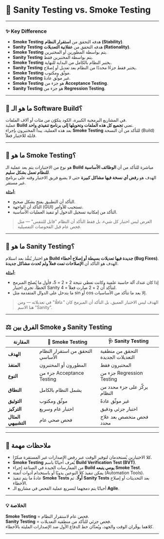 # 🧪 Sanity Testing vs. Smoke Testing  


---

### ✨ **Key Difference**
- **Smoke Testing** هدفه التحقق من **استقرار النظام (Stability)**.  
- **Sanity Testing** هدفه التحقق من **عقلانية التعديلات (Rationality)**.  
- **Smoke Testing** يتم بواسطة المطورين أو المختبرين.  
- **Sanity Testing** يتم بواسطة المختبرين فقط.  
- **Smoke Testing** يختبر النظام بالكامل من البداية للنهاية.  
- **Sanity Testing** يختبر فقط جزءًا محددًا من النظام بعد تعديل أو إصلاح.  
- **Smoke Testing** موثّق ومكتوب.  
- **Sanity Testing** غير موثّق عادةً.  
- **Smoke Testing** هو جزء من **Acceptance Testing**.  
- **Sanity Testing** هو جزء من **Regression Testing**.  

---

## 🔧 ما هو الـ Software Build؟
في المشاريع البرمجية الكبيرة، الكود يتكوّن من مئات أو آلاف الملفات.  
عملية **Build** تعني **تجميع كل هذه الملفات وتحويلها إلى برنامج تنفيذي واحد**.  
بعد هذه العملية، يبدأ المختبرون بإجراء **Smoke Testing** للتأكد من أن النسخة (Build) قابلة للاختبار فعلاً.

---

## 🚬 ما هو Smoke Testing؟
هو نوع من الاختبارات يتم بعد عملية الـ **Build** مباشرة للتأكد من أن **الوظائف الأساسية للنظام تعمل بشكل سليم**.  
الهدف هو **رفض أي نسخة فيها مشاكل كبيرة** حتى لا يضيع فريق الاختبار وقته على برنامج غير مستقر.

**أمثلة:**
- التأكد أن التطبيق يفتح بشكل صحيح.  
- التأكد أن الواجهة (GUI) تستجيب للأوامر.  
- التأكد من إمكانية تسجيل الدخول أو تنفيذ العمليات الأساسية.  

> الغرض ليس اختبار كل شيء، بل فقط التأكد أن النظام "قابل للتنفس" — مثل فحص عام قبل الفحوصات التفصيلية.

---

## 🧠 ما هو Sanity Testing؟
هو اختبار يُنفَّذ بعد استلام **Build جديدة فيها تعديلات بسيطة أو إصلاح أخطاء (Bug Fixes)**.  
الهدف هو التأكد أن **الإصلاحات تمت فعلاً ولم تُحدث مشاكل جديدة**.

**أمثلة:**
- إذا كان عندك آلة حاسبة علمية وكانت تعطي نتيجة 2 + 2 = 5، فأول ما يُصلح المبرمج الخطأ، تجري اختبار Sanity لتتأكد أن 2 + 2 صارت فعلاً = 4.  
- ما بتدخل على الدوال المتقدمة مثل sin أو cos إلا بعد ما تتأكد من الأساسيات.  

> الهدف ليس الاختبار العميق، بل التأكد أن المبرمج كان "عاقلًا" في تعديلاته — ومن هنا الاسم "Sanity".

---

## ⚖️ الفرق بين Smoke و Sanity Testing

| المقارنة | 🧯 Smoke Testing | 🩺 Sanity Testing |
|-----------|-----------------|------------------|
| **الهدف** | التحقق من استقرار النظام الأساسي | التحقق من منطقية التعديلات الجديدة |
| **المنفذ** | المطورون أو المختبرون | المختبرون فقط |
| **النوع** | جزء من Acceptance Testing | جزء من Regression Testing |
| **النطاق** | يشمل النظام بالكامل | يركّز على جزء محدد من النظام |
| **التوثيق** | موثّق ومكتوب | غير موثّق عادةً |
| **التركيز** | اختبار عام وسريع | اختبار جزئي ودقيق |
| **المثال التشبيهي** | فحص صحي عام | فحص متخصص بعد علاج محدد |

---

## 📝 ملاحظات مهمة
- كلا الاختبارين يُستخدمان لتوفير الوقت عبر رفض الإصدارات غير المستقرة مبكرًا.  
- **Smoke Testing** يُعرف أحيانًا باسم **Build Verification Test (BVT)**.  
- من الممارسات الجيدة في الصناعة إجراء **Build يومي يتبعه Smoke Test**.  
- يمكن تنفيذ كلا النوعين يدويًا أو باستخدام أدوات أتمتة (Automation Tools).  
- عادةً ما يتم تنفيذ **Smoke Tests أولًا**، ثم **Sanity Tests** بعد التحديثات أو إصلاح الأخطاء.  
- أحيانًا يتم دمجهما لتسريع عملية الفحص في مشاريع الـ **Agile**.

---

### 💡 الخلاصة
**Smoke Testing** = فحص عام لاستقرار النظام.  
**Sanity Testing** = فحص جزئي للتأكد من منطقية التعديلات.  
كلاهما يوفّران الوقت والجهد، ويُعدّان خط الدفاع الأول ضد الإصدارات المليئة بالأخطاء.

---
